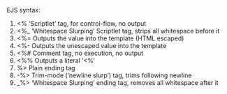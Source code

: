 EJS syntax:
1. <% ‘Scriptlet’ tag, for control-flow, no output
2. <%\_ ‘Whitespace Slurping’ Scriptlet tag, strips all whitespace before it
3. <%= Outputs the value into the template (HTML escaped)
4. <%- Outputs the unescaped value into the template
5. <%# Comment tag, no execution, no output
6. <%% Outputs a literal ‘<%’
7. %> Plain ending tag
8. -%> Trim-mode (‘newline slurp’) tag, trims following newline
9. \_%> ‘Whitespace Slurping’ ending tag, removes all whitespace after it